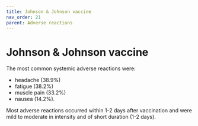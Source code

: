 ```yaml
---
title: Johnson & Johnson vaccine
nav_order: 21
parent: Adverse reactions
---
```


Johnson & Johnson vaccine
=========================

The most common systemic adverse reactions were:

* headache (38.9%)
* fatigue (38.2%)
* muscle pain (33.2%)
* nausea (14.2%).

Most adverse reactions occurred within 1-2 days after vaccination and were mild to moderate in intensity and of short duration (1-2 days).
